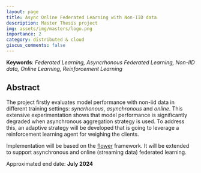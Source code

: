 ```yaml
---
layout: page
title: Async Online Federated Learning with Non-IID data
description: Master Thesis project
img: assets/img/masters/logo.png
importance: 2
category: distributed & cloud
giscus_comments: false
---
```


**Keywords**: *Federated Learning, Asyncrhonous Federated Learning, Non-IID data, Online Learning, Reinforcement Learning*

## Abstract

The project firstly evaluates model performance with non-iid data in different training settings: *syncrhonous*, *asynchronous* and *online*. This extensive experimentation shows that model performance is significantly degraded when asynchronous aggregation strategy is used. To address this, an adaptive strategy will be developed that is going to leverage a reinforcement learning agent for weighing the clients.

Implementation will be based on the [flower](https://flower.ai/) framework. It will be extended to support asynchronous and online (streaming data) federated learning.

Approximated end date: **July 2024**